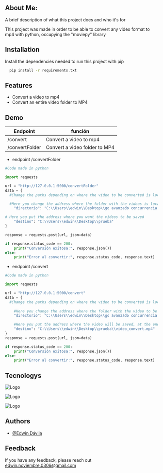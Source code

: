 
## About Me:

A brief description of what this project does and who it's for

This project was made in order to be able to convert any video format to mp4 with python, occupying the "moviepy" library

## Installation

Install the dependencies needed to run this project with pip

```bash
  pip install -r requirements.txt
```
## Features

- Convert a video to mp4
- Convert an entire video folder to MP4

## Demo

| Endpoint             |      función                                                                |
| ----------------- | ------------------------------------------------------------------ |
| /convert | Convert a video to mp4 |
| /convertFolder | Convert a video folder to MP4 |

* endpoint /convertFolder

```python
#Code made in python

import requests

url = "http://127.0.0.1:5000/convertFolder" 
data = {
  #Change the paths depending on where the video to be converted is located

  #Here you change the address where the folder with the videos is located
    "directorio": "C:\\Users\\edwin\\Desktop\\go avanzado concurrencia sin convertir",

# Here you put the address where you want the videos to be saved
    "destino": "C:\\Users\\edwin\\Desktop\\prueba"
}

response = requests.post(url, json=data)

if response.status_code == 200:
    print("Conversión exitosa:", response.json())
else:
    print("Error al convertir:", response.status_code, response.text)
```

* endpoint /convert

```python
#Code made in python

import requests

url = "http://127.0.0.1:5000/convert" 
data = {
  #Change the paths depending on where the video to be converted is located
  
    #Here you change the address where the folder with the video to be converted is located
    "directorio": "C:\\Users\\edwin\\Desktop\\go avanzado concurrencia sin convertir",

    #Here you put the address where the video will be saved, at the end the name is added to it with the mp4 extension
    "destino": "C:\\Users\\edwin\\Desktop\\prueba\\video_convert.mp4"
}
response = requests.post(url, json=data)

if response.status_code == 200:
    print("Conversión exitosa:", response.json())
else:
    print("Error al convertir:", response.status_code, response.text)
```

## Tecnologys

![Logo](https://www.svgrepo.com/show/374016/python.svg)

![Logo](https://zulko.github.io/moviepy/_images/logo.png)

![Logo](https://www.svgrepo.com/show/508915/flask.svg)

## Authors

- [@Edwin Dávila](https://github.com/ed031104)

## Feedback

If you have any feedback, please reach out  edwin.noviembre.0306@gmail.com
